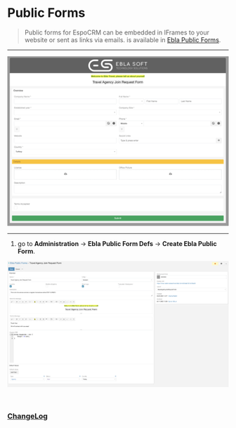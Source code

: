 #  Public Forms <a href="https://www.eblasoft.com.tr/espocrm-extension-page/feedback-forms" target="_blank" id="ext-version" data-id="63495a03a73040934"></a>

> Public forms for EspoCRM can be embedded in IFrames to your website or sent as links via emails.
> is available in [Ebla Public Forms](https://www.eblasoft.com.tr/espocrm-extension-page/feedback-forms).


---

![Public Forms](../../_static/images/extensions/ebla-form/ebla-form.png)

---

1. go to **Administration** -> **Ebla Public Form Defs** -> **Create Ebla Public Form**.

![Public Forms](../../_static/images/extensions/ebla-form/ebla-form-op.png)


<br>

### <font color=gray> [ChangeLog](changelog.md) </font>

